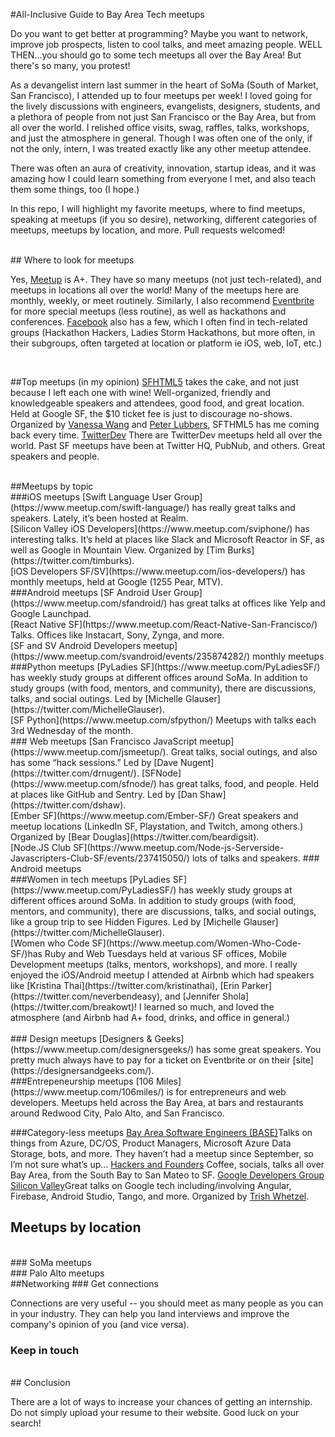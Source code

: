 
#All-Inclusive Guide to Bay Area Tech meetups

Do you want to get better at programming? Maybe you want to network, improve job prospects, listen to cool talks, and meet amazing people. WELL THEN…you should go to some tech meetups all over the Bay Area! But there's so many, you protest!

As a devangelist intern last summer in the heart of SoMa (South of Market, San Francisco), I attended up to four meetups per week! I loved going for the lively discussions with engineers, evangelists, designers, students, and a plethora of people from not just San Francisco or the Bay Area, but from all over the world. I relished office visits, swag, raffles, talks, workshops, and just the atmosphere in general. Though I was often one of the only, if not the only, intern, I was treated exactly like any other meetup attendee. 

There was often an aura of creativity, innovation, startup ideas, and it was amazing how I could learn something from everyone I met, and also teach them some things, too (I hope.) 

In this repo, I will highlight my favorite meetups, where to find meetups, speaking at meetups (if you so desire), networking, different categories of meetups, meetups by location, and more. Pull requests welcomed!

<br>
## Where to look for meetups

Yes, [Meetup](https://www.meetup.com) is A+. They have so many meetups (not just tech-related), and meetups in locations all over the world! Many of the meetups here are monthly, weekly, or meet routinely. Similarly, I also recommend [Eventbrite](https://www.eventbrite.com) for more special meetups (less routine), as well as hackathons and conferences. [Facebook](https://www.facebook.com) also has a few, which I often find in tech-related groups (Hackathon Hackers, Ladies Storm Hackathons, but more often, in their subgroups, often targeted at location or platform ie iOS, web, IoT, etc.)

<br>

##Top meetups (in my opinion)
[SFHTML5](https://www.meetup.com/sfhtml5/events/237037342/) takes the cake, and not just because I left each one with wine! Well-organized, friendly and knowledgeable speakers and attendees, good food, and great location. Held at Google SF, the $10 ticket fee is just to discourage no-shows. Organized by [Vanessa Wang](https://twitter.com/vjwang) and [Peter Lubbers](https://twitter.com/peterlubbers), SFTHML5 has me coming back every time.
[TwitterDev](https://www.meetup.com/pro/twitterdev/) There are TwitterDev meetups held all over the world. Past SF meetups have been at Twitter HQ, PubNub, and others. Great speakers and people.

<br>
##Meetups by topic

<br>
###iOS meetups
[Swift Language User Group](https://www.meetup.com/swift-language/) has really great talks and speakers. Lately, it’s been hosted at Realm.

<br>
[Silicon Valley iOS Developers](https://www.meetup.com/sviphone/) has interesting talks. It’s held at places like Slack and Microsoft Reactor in SF, as well as Google in Mountain View. Organized by [Tim Burks](https://twitter.com/timburks).

<br>
[iOS Developers SF/SV](https://www.meetup.com/ios-developers/) has monthly meetups, held at Google (1255 Pear, MTV).
<br>
###Android meetups
[SF Android User Group](https://www.meetup.com/sfandroid/) has great talks at offices like Yelp and Google Launchpad. 
<br>
[React Native SF](https://www.meetup.com/React-Native-San-Francisco/) Talks. Offices like Instacart, Sony, Zynga, and more.

<br> 
[SF and SV Android Developers meetup](https://www.meetup.com/svandroid/events/235874282/) monthly meetups
<br>
###Python meetups
[PyLadies SF](https://www.meetup.com/PyLadiesSF/) has weekly study groups at different offices around SoMa. In addition to study groups (with food, mentors, and community), there are discussions, talks, and social outings. Led by [Michelle Glauser](https://twitter.com/MichelleGlauser).
<br>
[SF Python](https://www.meetup.com/sfpython/) Meetups with talks each 3rd Wednesday of the month. 

<br>
### Web meetups
[San Francisco JavaScript meetup](https://www.meetup.com/jsmeetup/). Great talks, social outings, and also has some “hack sessions.” Led by [Dave Nugent](https://twitter.com/drnugent/).
[SFNode](https://www.meetup.com/sfnode/) has great talks, food, and people. Held at places like GitHub and Sentry. Led by [Dan Shaw](https://twitter.com/dshaw).
<br>
[Ember SF](https://www.meetup.com/Ember-SF/) Great speakers and meetup locations (LinkedIn SF, Playstation, and Twitch, among others.) Organized by [Bear Douglas](https://twitter.com/beardigsit).
<br>
[Node.JS Club SF](https://www.meetup.com/Node-js-Serverside-Javascripters-Club-SF/events/237415050/) lots of talks and speakers. 
### Android meetups

<br>
###Women in tech meetups
[PyLadies SF](https://www.meetup.com/PyLadiesSF/) has weekly study groups at different offices around SoMa. In addition to study groups (with food, mentors, and community), there are discussions, talks, and social outings, like a group trip to see Hidden Figures. Led by [Michelle Glauser](https://twitter.com/MichelleGlauser).
<br>
[Women who Code SF](https://www.meetup.com/Women-Who-Code-SF/)has Ruby and Web Tuesdays held at various SF offices, Mobile Development meetups (talks, mentors, workshops), and more. I really enjoyed the iOS/Android meetup I attended at Airbnb which had speakers like  [Kristina Thai](https://twitter.com/kristinathai), [Erin Parker](https://twitter.com/neverbendeasy), and [Jennifer Shola](https://twitter.com/breakowt)! I learned so much, and loved the atmosphere (and Airbnb had A+ food, drinks, and office in general.)
<br>

<br>
### Design meetups
[Designers & Geeks](https://www.meetup.com/designersgeeks/) has some great speakers. You pretty much always have to pay for a ticket on Eventbrite or on their [site](https://designersandgeeks.com/).
<br>
###Entrepeneurship meetups
[106 Miles](https://www.meetup.com/106miles/) is for entrepreneurs and web developers. Meetups held across the Bay Area, at bars and restaurants around Redwood City, Palo Alto, and San Francisco.

###Category-less meetups
[Bay Area Software Engineers (BASE)](https://www.meetup.com/software/)Talks on things from Azure, DC/OS, Product Managers, Microsoft Azure Data Storage, bots, and more. They haven’t had a meetup since September, so I’m not sure what’s up…
[Hackers and Founders](https://www.meetup.com/Hackers-and-Founders/) Coffee, socials, talks all over Bay Area, from the South Bay to San Mateo to SF.
[Google Developers Group Silicon Valley](https://www.meetup.com/gdg-silicon-valley/)Great talks on Google tech including/involving Angular, Firebase, Android Studio, Tango, and more. Organized by [Trish Whetzel](https://twitter.com/trishwhetzel/).

## Meetups by location

<br>
### SoMa meetups

<br>
### Palo Alto meetups

<br>
##Networking
### Get connections

Connections are very useful -- you should meet as many people as you can in your industry. They can help you land interviews and improve the company's opinion of you (and vice versa).

### Keep in touch


<br>
## Conclusion

There are a lot of ways to increase your chances of getting an internship. Do not simply upload your resume to their website. Good luck on your search!

<br>
